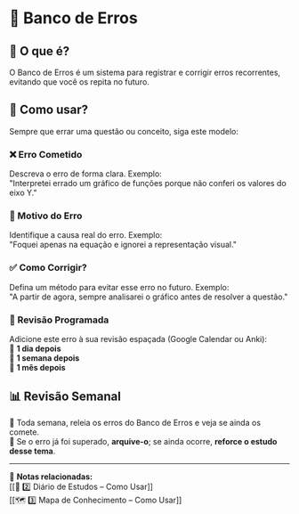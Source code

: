 # 🛑 Banco de Erros  

## 📌 O que é?  
O Banco de Erros é um sistema para registrar e corrigir erros recorrentes, evitando que você os repita no futuro.  

## 📖 Como usar?  
Sempre que errar uma questão ou conceito, siga este modelo:  

### **❌ Erro Cometido**  
Descreva o erro de forma clara. Exemplo:  
"Interpretei errado um gráfico de funções porque não conferi os valores do eixo Y."  

### **🧠 Motivo do Erro**  
Identifique a causa real do erro. Exemplo:  
"Foquei apenas na equação e ignorei a representação visual."  

### **✅ Como Corrigir?**  
Defina um método para evitar esse erro no futuro. Exemplo:  
"A partir de agora, sempre analisarei o gráfico antes de resolver a questão."  

### **📅 Revisão Programada**  
Adicione este erro à sua revisão espaçada (Google Calendar ou Anki):  
🔹 **1 dia depois**  
🔹 **1 semana depois**  
🔹 **1 mês depois**  

## 📊 Revisão Semanal  
🔹 Toda semana, releia os erros do Banco de Erros e veja se ainda os comete.  
🔹 Se o erro já foi superado, **arquive-o**; se ainda ocorre, **reforce o estudo desse tema**.  

---
🔗 **Notas relacionadas:**  
[[📅 2️⃣ Diário de Estudos – Como Usar]]  
[[🗺️ 3️⃣ Mapa de Conhecimento – Como Usar]]